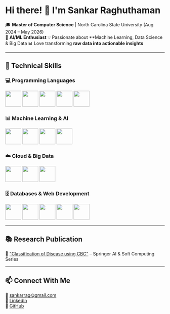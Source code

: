 # Hi there! 👋 I'm **Sankar Raghuthaman**  

🎓 **Master of Computer Science** | North Carolina State University (Aug 2024 – May 2026)  
🧠 **AI/ML Enthusiast** 
💡 Passionate about **Machine Learning, Data Science & Big Data
📊 Love transforming **raw data into actionable insights**  


---

## 🚀 Technical Skills  

### **💻 Programming Languages**  
<p align="left">  
  <img src="https://cdn.jsdelivr.net/gh/devicons/devicon/icons/python/python-original.svg" width="50" height="50"/>  
  <img src="https://cdn.jsdelivr.net/gh/devicons/devicon/icons/javascript/javascript-original.svg" width="50" height="50"/>  
  <img src="https://cdn.jsdelivr.net/gh/devicons/devicon/icons/c/c-original.svg" width="50" height="50"/>  
  <img src="https://cdn.jsdelivr.net/gh/devicons/devicon/icons/r/r-original.svg" width="50" height="50"/>  
  <img src="https://cdn.jsdelivr.net/gh/devicons/devicon/icons/java/java-original.svg" width="50" height="50"/>  
</p>  

### **📊 Machine Learning & AI**  
<p align="left">  
  <img src="https://cdn.jsdelivr.net/gh/devicons/devicon/icons/pytorch/pytorch-original.svg" width="50" height="50"/>  
  <img src="https://cdn.jsdelivr.net/gh/devicons/devicon/icons/tensorflow/tensorflow-original.svg" width="50" height="50"/>  
  <img src="https://cdn.jsdelivr.net/gh/devicons/devicon/icons/numpy/numpy-original.svg" width="50" height="50"/>  
  <img src="https://cdn.jsdelivr.net/gh/devicons/devicon/icons/pandas/pandas-original.svg" width="50" height="50"/>  
</p>  

### **☁️ Cloud & Big Data**  
<p align="left">  
  <img src="https://cdn.jsdelivr.net/gh/devicons/devicon/icons/azure/azure-original.svg" width="50" height="50"/>  
  <img src="https://cdn.jsdelivr.net/gh/devicons/devicon/icons/aws/aws-original.svg" width="50" height="50"/>  
  <img src="https://cdn.jsdelivr.net/gh/devicons/devicon/icons/hadoop/hadoop-original.svg" width="50" height="50"/>  
</p>  

### **🗄️ Databases & Web Development**  
<p align="left">  
  <img src="https://cdn.jsdelivr.net/gh/devicons/devicon/icons/mysql/mysql-original.svg" width="50" height="50"/>  
  <img src="https://cdn.jsdelivr.net/gh/devicons/devicon/icons/mongodb/mongodb-original.svg" width="50" height="50"/>  
  <img src="https://cdn.jsdelivr.net/gh/devicons/devicon/icons/postgresql/postgresql-original.svg" width="50" height="50"/>  
  <img src="https://cdn.jsdelivr.net/gh/devicons/devicon/icons/react/react-original.svg" width="50" height="50"/>  
  <img src="https://cdn.jsdelivr.net/gh/devicons/devicon/icons/flask/flask-original.svg" width="50" height="50"/>  
</p>  

---

## 📚 Research Publication  
📖 ["Classification of Disease using CBC"](https://link.springer.com/chapter/10.1007/978-981-16-1249-7_12) – Springer AI & Soft Computing Series  

---

## 📫 Connect With Me  
📧 sankarrag@gmail.com  
🔗 [LinkedIn](https://linkedin.com/in/sankar-raghuthaman)  
🐙 [GitHub](https://github.com/Sankar16)  
